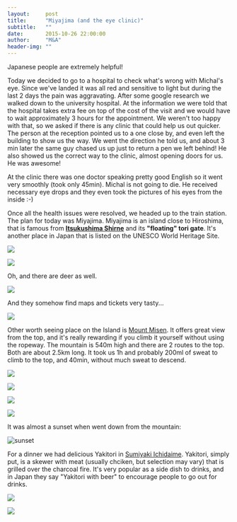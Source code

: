 ```yaml
---
layout:     post
title:      "Miyajima (and the eye clinic)"
subtitle:   ""
date:       2015-10-26 22:00:00
author:     "M&A"
header-img: ""
---
```


Japanese people are extremely helpful!

Today we decided to go to a hospital to check what's wrong with Michal's eye. Since we've landed it was all red and sensitive to light but during the last 2 days the pain was aggravating.
After some google research we walked down to the university hospital. At the information we were told that the hospital takes extra fee on top of the cost of the visit and we would have to wait approximately 3 hours for the appointment. We weren't too happy with that, so we asked if there is any clinic that could help us out quicker. The person at the reception pointed us to a one close by, and even left the building to show us the way.
We went the direction he told us, and about 3 min later the same guy chased us up just to return a pen we left behind! He also showed us the correct way to the clinic, almost opening doors for us. He was awesome!

At the clinic there was one doctor speaking pretty good English so it went very smoothly (took only 45min). Michal is not going to die. He received necessary eye drops and they even took the pictures of his eyes from the inside :-)

Once all the health issues were resolved, we headed up to the train station. The plan for today was Miyajima.
Miyajima is an island close to Hiroshima, that is famous from **[Itsukushima Shirne](https://en.wikipedia.org/wiki/Itsukushima_Shrine)** and its **"floating" tori gate**. It's another place in Japan that is listed on the UNESCO World Heritage Site.

![](https://lh3.googleusercontent.com/-q6vQwLxjX0Y/Vi4h2-Ch3SI/AAAAAAAAWjw/BQD5NjC0pBs/s800-Ic42/DSC09619.JPG)

![](https://lh3.googleusercontent.com/-aJgIraw_67k/Vi4fvCqUj1I/AAAAAAAAWi8/4tLOr8auMS0/s800-Ic42/20151026_123240.jpg)

Oh, and there are deer as well.

![](https://lh3.googleusercontent.com/-ljjMe9LxxbA/Vi4fvFkjS9I/AAAAAAAAWjY/9luwbB-4xQw/s800-Ic42/20151026_115138.jpg)

And they somehow find maps and tickets very tasty...

![](https://lh3.googleusercontent.com/-jII0d7ESJLA/Vi4h8gBTszI/AAAAAAAAWj4/1dJVD7KLnOk/s800-Ic42/DSC09638.JPG)

Other worth seeing place on the Island is [Mount Misen](https://en.wikipedia.org/wiki/Mount_Misen).
It offers great view from the top, and it's really rewarding if you climb it yourself without using the ropeway. The mountain is 540m high and there are 2 routes to the top. Both are about 2.5km long. It took us 1h and probably 200ml of sweat to climb to the top, and 40min, without much sweat to descend.

![](https://lh3.googleusercontent.com/-c2PAx3dbpjk/Vi4q4LSHGkI/AAAAAAAAWk8/szUodTsPIsU/s800-Ic42/20151026_163550.jpg)

![](https://lh3.googleusercontent.com/-T4-Y_NkO0-k/Vi4fvMidPZI/AAAAAAAAWic/RmiTwVwDwIQ/s800-Ic42/20151026_134051.jpg)

![](https://lh3.googleusercontent.com/-A_6LSjrurhQ/Vi4iR3qFAEI/AAAAAAAAWkQ/s_x4b9OR01U/s800-Ic42/DSC09643.JPG)

![](https://lh3.googleusercontent.com/-qgEf0Lm0o44/Vi4iNFdIsYI/AAAAAAAAWkI/_TCFS78yEE4/s800-Ic42/DSC09671.JPG)

It was almost a sunset when went down from the mountain:

![sunset](https://lh3.googleusercontent.com/-dxVqIijpK2Q/Vi4iGsl8H3I/AAAAAAAAWkA/d_JBnVAuPyA/s800-Ic42/DSC09687.JPG)

For a dinner we had delicious Yakitori in [Sumiyaki Ichidaime](http://www.tripadvisor.co.uk/Restaurant_Review-g298561-d5993958-Reviews-Sumiyaki_Ichidaime-Hiroshima_Hiroshima_Prefecture_Chugoku.html). Yakitori, simply put, is a skewer with meat (usually chciken, but selection may vary) that is grilled over the charcoal fire. It's very popular as a side dish to drinks, and in Japan they say "Yakitori with beer" to encourage people to go out for drinks.

![](https://lh3.googleusercontent.com/-dKfWQMNoQ2Y/Vi4fvLqFMdI/AAAAAAAAWic/E73PnfKpZ38/s800-Ic42/20151026_190421.jpg)

![](https://lh3.googleusercontent.com/-Y8K_3tBCSBo/Vi4qosWqJTI/AAAAAAAAWks/pTiQ5FFb8T0/s800-Ic42/20151026_184758.jpg)
